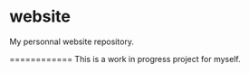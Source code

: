 # website

My personnal website repository.

============
This is a work in progress project for myself.
